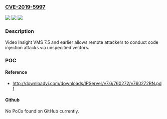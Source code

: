 ### [CVE-2019-5997](https://cve.mitre.org/cgi-bin/cvename.cgi?name=CVE-2019-5997)
![](https://img.shields.io/static/v1?label=Product&message=Video%20Insight%20VMS&color=blue)
![](https://img.shields.io/static/v1?label=Version&message=n%2Fa&color=blue)
![](https://img.shields.io/static/v1?label=Vulnerability&message=Code%20injection&color=brighgreen)

### Description

Video Insight VMS 7.5 and earlier allows remote attackers to conduct code injection attacks via unspecified vectors.

### POC

#### Reference
- http://downloadvi.com/downloads/IPServer/v7.6/760272/v760272RN.pdf

#### Github
No PoCs found on GitHub currently.

